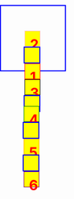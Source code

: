 <!DOCTYPE HTML>
<html lang="es">
  <head>
    <meta charset="utf-8/">
    <title><h1>Examen</h1></title>
  <style>
    body{
    border: 2px solid blue;
    height: 30px;
    width: 30px;
    margin: auto;
    margin-top: 10px;
    float: left;
    }
    h1{
    color: red;
    margin: 5px;
    padding: 5px;
    font-color: red;
    }
    .contenedor{
    background-color: yellow;
    text-align: center;
    border: 2px solid blue;
    height: 30px;
    width: 30px;
    float: right;
    text-align: center;
    }
    .uno{
    width: 30px;
    height: 30px;
    border: 1px solid red;
    margin: auto;
    }
    .{
    }
    .dos{
    width: 30px;
    height: 30px;
    border: 1px solid pink;
    margin: auto;
    }
    .{
    }
    .tres{
    width: 30px;
    height: 30px;
    border: 1px solid black;
    margin: auto;
    }
    .{
    }
    .cuatro{
    width: 30px;
    height: 30px;
    border: 1px solid green;
    margin: auto;
    }
    .{
    }
    .cinco{
    width: 30px;
    height: 30px;
    border: 1px solid orange;
    margin: auto;
    }
    .{
    }
    .seis{
    width: 30px;
    height: 30px;
    border: 1px solid purple;
    margin: auto;
    }
    .{
    }
    </style>
  </head>
  <body>
   <div class="dos contenedor">
     <h1>2</h1>
    </div>
    <div class=" contenedor">
     <h1></h1>
    </div>
    <div class="uno contenedor">
     <h1>1</h1>
    </div>
    <div class="tres contenedor">
     <h1>3</h1>
    </div>
    <div class=" contenedor">
     <h1></h1
    </div>
    <div class="cuatro contenedor">
     <h1>4</h1>
    </div>
    <div class=" contenedor">
     <h1></h1>
    </div>
    <div class="cinco contenedor">
     <h1>5</h1>
    </div>
    <div class=" contenedor">
     <h1></h1>
    </div>
    <div class="seis contenedor">
     <h1>6</h1>
    </div>
  </body>
  </head>
  </html>
